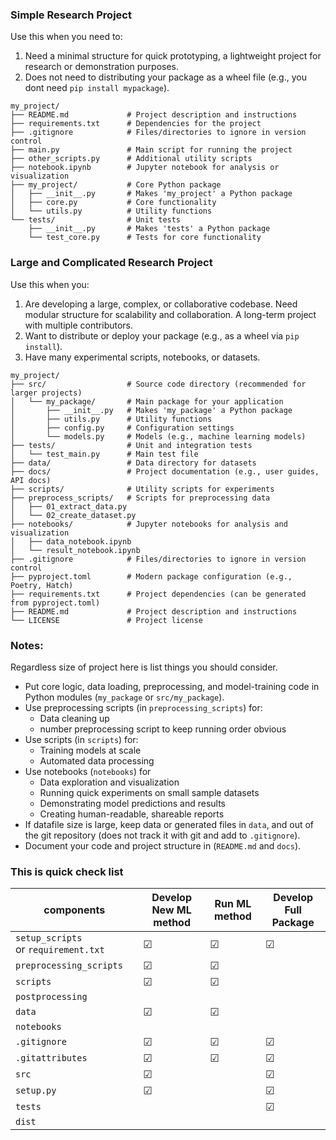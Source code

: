 ### Simple Research Project
Use this when you need to:
1. Need a minimal structure for quick prototyping, a lightweight project for research or demonstration purposes.
2. Does not need to distributing your package as a wheel file (e.g., you dont need `pip install mypackage`).

```
my_project/
├── README.md             # Project description and instructions
├── requirements.txt      # Dependencies for the project
├── .gitignore            # Files/directories to ignore in version control
├── main.py               # Main script for running the project
├── other_scripts.py      # Additional utility scripts
├── notebook.ipynb        # Jupyter notebook for analysis or visualization
├── my_project/           # Core Python package
│   ├── __init__.py       # Makes 'my_project' a Python package
│   ├── core.py           # Core functionality
│   └── utils.py          # Utility functions
└── tests/                # Unit tests
    ├── __init__.py       # Makes 'tests' a Python package
    └── test_core.py      # Tests for core functionality
```

### Large and Complicated Research Project
Use this when you:
1. Are developing a large, complex, or collaborative codebase. Need modular structure for scalability and collaboration. A long-term project with multiple contributors.
2. Want to distribute or deploy your package (e.g., as a wheel via `pip install`).
3. Have many experimental scripts, notebooks, or datasets.

```
my_project/
├── src/                  # Source code directory (recommended for larger projects)
│   └── my_package/       # Main package for your application
│       ├── __init__.py   # Makes 'my_package' a Python package
│       ├── utils.py      # Utility functions
│       ├── config.py     # Configuration settings
│       └── models.py     # Models (e.g., machine learning models)
├── tests/                # Unit and integration tests
│   └── test_main.py      # Main test file
├── data/                 # Data directory for datasets
├── docs/                 # Project documentation (e.g., user guides, API docs)
├── scripts/              # Utility scripts for experiments
├── preprocess_scripts/   # Scripts for preprocessing data
│   ├── 01_extract_data.py
│   └── 02_create_dataset.py
├── notebooks/            # Jupyter notebooks for analysis and visualization
│   ├── data_notebook.ipynb
│   └── result_notebook.ipynb
├── .gitignore            # Files/directories to ignore in version control
├── pyproject.toml        # Modern package configuration (e.g., Poetry, Hatch)
├── requirements.txt      # Project dependencies (can be generated from pyproject.toml)
├── README.md             # Project description and instructions
└── LICENSE               # Project license
```


### Notes:
Regardless size of project here is list things you should consider.

- Put core logic, data loading, preprocessing, and model-training code in Python modules (`my_package` or `src/my_package`).
- Use preprocessing scripts (in `preprocessing_scripts`) for:
    - Data cleaning up
    - number preprocessing script to keep running order obvious
- Use scripts (in `scripts`) for:
    - Training models at scale
    - Automated data processing
- Use notebooks (`notebooks`) for 
    - Data exploration and visualization
    - Running quick experiments on small sample datasets
    - Demonstrating model predictions and results
    - Creating human-readable, shareable reports
- If datafile size is large, keep data or generated files in `data`, and out of the git repository (does not track it with git and add to `.gitignore`).
- Document your code and project structure in (`README.md` and `docs`).


### This is quick check list

| components                                | Develop New ML method | Run ML method | Develop Full Package |
| ----------------------------------------- | --------------------- | ------------- | -------------------- |
| `setup_scripts` or `requirement.txt` | ☑                    | ☑            | ☑                   |
| `preprocessing_scripts`                 | ☑                    | ☑            |                      |
| `scripts`                              | ☑                    | ☑            |                      |
| `postprocessing`                        |                       |               |                      |
| `data`                                  | ☑                    | ☑            |                      |
| `notebooks`                             |                       |               |                      |
| `.gitignore`                            | ☑                    | ☑            | ☑                   |
| `.gitattributes`                        | ☑                    | ☑            | ☑                   |
| `src`                                  | ☑                    |               | ☑                   |
| `setup.py`                              | ☑                    |               | ☑                   |
| `tests`                                 |                       |               | ☑                   |
| `dist`                                  |                       |               |                      |